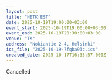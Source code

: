 ```yaml
---
layout: post
title: "HETKfEST"
date: 2025-10-19T19:00:00+03:00
event_start: 2025-10-19T19:00:00+03:00
event_end: 2025-10-19T20:30:00+03:00
venue: "TK"
address: "Nokiantie 2-4, Helsinki"
ics_file: "2025-10-19-7fqba93c.ics"
created_date: 2025-10-17T16:33:57.000Z
---
```


Cancelled
